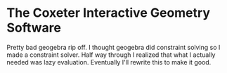 # The Coxeter Interactive Geometry Software

Pretty bad geogebra rip off. I thought geogebra did constraint solving so
I made a constraint solver. Half way through I realized that what I actually
needed was lazy evaluation. Eventually I'll rewrite this to make it good.
